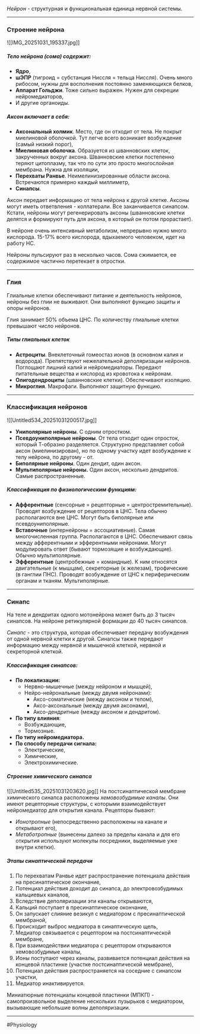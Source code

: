 
*Нейрон* - структурная и функциональная единица нервной системы.

---

### Строение нейрона

![[IMG_20251031_195337.jpg]]
##### Тело нейрона (сома) содержит: 

- **Ядро**, 
- **шЭПР** (тигроид = субстанция Ниссля = тельца Ниссля). Очень много рибосом, нужны для восполнения постоянно заменяющихся белков,
- **Аппарат Гольджи**. Тоже сильно выражен. Нужен для секреции нейромедиаторов,
- И другие органоиды.

##### Аксон включает в себя:

- **Аксональный холмик**. Место, где он отходит от тела. Не покрыт миелиновой оболочкой. Тут легче всего возникает возбуждение (самый низкий порог),
- **Миелиновая оболочка**. Образуется из шванновских клеток, закрученных вокруг аксона. Шванновские клетки постепенно теряют цитоплазму, так что по сути это просто многослойная мембрана. Нужна для изоляции,
- **Перехваты Ранвье**. Неимелинизированные области аксона. Встречаются примерно каждый миллиметр,
- **Синапсы**.

Аксон передает информацию от тела нейрона к другой клетке. Аксоны могут иметь ответвления - коллатерали. Все заканчивается синапсом. Кстати, нейроны могут регенерировать аксоны (шванновские клетки делятся и формируют путь для аксона, в который он потом прорастает).

В нейроне очень интенсивный метаболизм, непрерывно нужно много кислорода. 15-17% всего кислорода, вдыхаемого человеком, идет на работу НС. 

Нейроны пульсируют раз в несколько часов. Сома сжимается, ее содержимое частично перетекает в отростки.

---

### Глия

Глиальные клетки обеспечивают питание и деятельность нейронов, нейроны без глии не выживают. Они выполняют функцию защиты и опоры нейронов. 

Глия занимает 50% объема ЦНС. По количеству глиальные клетки превышают число нейронов.

##### Типы глиальных клеток

- **Астроциты**. Внеклеточный гомеостаз ионов (в основном калия и водорода). Препятствуют нежелательной деполяризации нейронов. Поглощают лишний калий и нейромедиаторы. Передают питательные вещества и кислород из кровотока к нейронам. 
- **Олигодендроциты** (шванновские клетки). Обеспечивают изоляцию. 
- **Микроглия**. Макрофаги. Выполняют защитную функцию. 

---

### Классификация нейронов

![[Untitled534_20251031200517.jpg]]

- **Униполярные нейроны**. С одним отростком. 
- **Псевдоуниполярные нейроны**. От тела отходит один отросток, который Т-образно разделяется. Структурно представляет собой аксон (миелинизирован), но по одному участку идет возбуждение к телу нейрона, по другому - от. 
- **Биполярные нейроны**. Один дендит, один аксон.
- **Мультиполярные нейроны.** Один аксон, несколько дендритов. Самые распространенные. 

##### Классификация по физиологическим функциям:

- **Афферентные** (сенсорные = рецепторные = центростремительные). Проводят возбуждение от рецепторов в ЦНС. Тела обычно располагаются вне ЦНС. Могут быть биполярные или псевдоуниполярные.
- **Вставочные** (интернейроны = ассоциативные). Самая многочисленная группа. Располагаются в ЦНС. Обеспечивают связь между афферентными и эфферентными нейронами. Могут модулировать ответ (бывают тормозящие и возбуждающие). Обычно мультиполярные. 
- **Эфферентные** (центробежные = командные). К ним относятся двигательные (к мышцам), секреторные (к железам), трофические (в ганглии ПНС). Проводят возбуждение от ЦНС к периферическим органам и тканям. Мультиполярные.

---

### Синапс

На теле и дендритах одного мотонейрона может быть до 3 тысяч синапсов. На нейроне ретикулярной формации до 40 тысяч синапсов.

*Синапс* - это структура, которая обеспечивает передачу возбуждения от одной нервной клетки к другой. Синапсы также передают информацию между нервной и мышечной клеткой, нервной и секреторной клеткой. 

##### Классификация синапсов:

- **По локализации:**
	- Нервно-мышечные (между нейроном и мышцей),
	- Нейро-нейрональные (между двумя нейронами):
		- Аксо-соматические (между аксоном и телом),
		- Аксо-аксональные (между двумя аксонами),
		- Аксо-дендритные (между аксоном и дендритом).
 - **По типу влияния**:
	 - Возбуждающие,
	 - Тормозные.
- **По типу нейромедиатора.**
- **По способу передачи сигнала:**
	- Электрические,
	- Химические,
	- Электрохимические.


##### Строение химического синапса

![[Untitled535_20251031203620.jpg]]
На постсинаптической мембране химического синапса расположены *хемовозбудимые каналы*. Они имеют рецепторные структуры, с которыми взаимодействует нейромедиатор для открытия канала. Рецепторы бывают: 
- *Ионотропные* (непосредственно расположены на канале и открывают его),
- *Метаботропные* (вынесены далеко за пределы канала и для его открытия используют молекулы посредники, выделяемые уже внутри клетки). 

##### Этапы синаптической передачи

1. По перехватам Ранвье идет распространение потенциала действия на пресинаптическое окончание,
2. Потенциал действия доходит до синапса, до электровозбудимых кальциевых каналов,
3. Вследствие деполяризации эти каналы открываются,
4. Кальций поступает в пресинаптическое окончание,
5. Он запускает слияние везикул с медиатором с пресинаптической мембраной,
6. Происходит выброс медиатора в синаптическую щель,
7. Медиатор связывается с рецептором на постсинаптической мембране,
8. При взаимодействии медиатора с рецептором открываются хемовозбудимые каналы,
9. Ионы поступают через каналы, развивается потенциал действия на концевой пластинке (участке постсинаптической мембране),
10. Потенциал действия распространяется на соседние с синапсом участки,
11. Медиатор инактивируется.

Миниатюрные потенциалы концевой пластинки (МПКП) - самопроизвольное выделение нескольких пузырьков с медиатором, вызывающие небольшие волны деполяризации.


---
#Physiology 